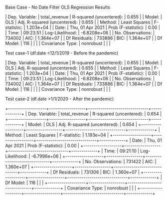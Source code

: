 Base Case - No Date Filter
OLS Regression Results    

| Dep. Variable:    | total_revenue    | R-squared (uncentered):      | 0.655       |
| Model:            | OLS              | Adj. R-squared (uncentered): | 0.655       |
| Method:           | Least Squares    | F-statistic:                 | 1.203e+04   |
| Date:             | Thu, 01 Apr 2021 | Prob (F-statistic):          | 0.00        |
| Time:             | 09:23:51         | Log-Likelihood:              | -6.8208e+06 |
| No. Observations: | 734002           | AIC:                         | 1.364e+07   |
| Df Residuals:     | 733886           | BIC:                         | 1.364e+07   |
| Df Model:         | 116              |                              |             |
| Covariance Type:  | nonrobust        |                              |             |




Test case-1 (df.date <12/1/2019 - Before the pandemic)


| Dep. Variable:    | total_revenue    | R-squared (uncentered):      | 0.655       |
| Model:            | OLS              | Adj. R-squared (uncentered): | 0.655       |
| Method:           | Least Squares    | F-statistic:                 | 1.203e+04   |
| Date:             | Thu, 01 Apr 2021 | Prob (F-statistic):          | 0.00        |
| Time:             | 09:23:51         | Log-Likelihood:              | -6.8208e+06 |
| No. Observations: | 734002           | AIC:                         | 1.364e+07   |
| Df Residuals:     | 733886           | BIC:                         | 1.364e+07   |
| Df Model:         | 116              |                              |             |
| Covariance Type:  | nonrobust        |                              |             |


Test case-2 (df.date >1/1/2020 - After the pandemic)

+-------------------+------------------+------------------------------+-------------+
| Dep. Variable:    | total_revenue    | R-squared (uncentered):      | 0.654       |
+-------------------+------------------+------------------------------+-------------+
| Model:            | OLS              | Adj. R-squared (uncentered): | 0.654       |
+-------------------+------------------+------------------------------+-------------+
| Method:           | Least Squares    | F-statistic:                 | 1.193e+04   |
+-------------------+------------------+------------------------------+-------------+
| Date:             | Thu, 01 Apr 2021 | Prob (F-statistic):          | 0.00        |
+-------------------+------------------+------------------------------+-------------+
| Time:             | 09:21:10         | Log-Likelihood:              | -6.7996e+06 |
+-------------------+------------------+------------------------------+-------------+
| No. Observations: | 731422           | AIC:                         | 1.360e+07   |
+-------------------+------------------+------------------------------+-------------+
| Df Residuals:     | 731306           | BIC:                         | 1.360e+07   |
+-------------------+------------------+------------------------------+-------------+
| Df Model:         | 116              |                              |             |
+-------------------+------------------+------------------------------+-------------+
| Covariance Type:  | nonrobust        |                              |             |
+-------------------+------------------+------------------------------+-------------+